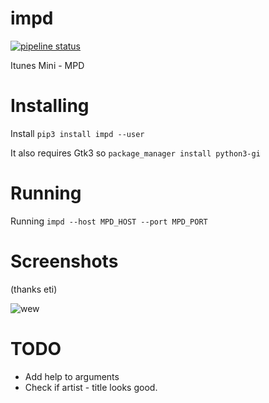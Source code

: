 # impd

[![pipeline status](https://gitlab.com/sj1k/impd/badges/master/pipeline.svg)](https://gitlab.com/sj1k/impd/commits/master)


Itunes Mini - MPD


# Installing

Install `pip3 install impd --user`

It also requires Gtk3 so `package_manager install python3-gi`

# Running

Running `impd --host MPD_HOST --port MPD_PORT`

# Screenshots

(thanks eti)

![wew](https://x.eti.tf/rQnOT.png)

# TODO

- Add help to arguments
- Check if artist - title looks good.
